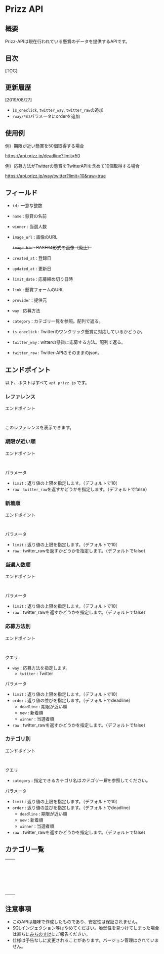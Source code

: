 # Prizz API

## 概要

Prizz-APIは現在行われている懸賞のデータを提供するAPIです。

 

## 目次

[TOC]

## 更新履歴

[2019/08/27]

* `is_oneclick`, `twitter_way`, `twitter_raw`の追加
* `/way/*`のパラメータにorderを追加

 

## 使用例

例）期限が近い懸賞を50個取得する場合

https://api.prizz.jp/deadline?limit=50

例）応募方法がTwitterの懸賞をTwitterAPIを含めて10個取得する場合

https://api.prizz.jp/way/twitter?limit=10&raw=true

 

 

## フィールド

* `id` : 一意な整数

* `name` : 懸賞の名前

* `winner` : 当選人数

* `image_url` : 画像のURL

  ~~`image_bin` : BASE64形式の画像（廃止）~~

* `created_at` : 登録日

* `updated_at` : 更新日

* `limit_date` : 応募締め切り日時

* `link` : 懸賞フォームのURL

* `provider` : 提供元

* `way` : 応募方法

* `category` : カテゴリ一覧を参照。配列で返る。

* `is_oneclick` : Twitterのワンクリック懸賞に対応しているかどうか。

* `twitter_way` : witterの懸賞に応募する方法。配列で返る。

* `twitter_raw` : Twitter-APIのそのままのjson。

 

 

## エンドポイント

以下、ホストはすべて `api.prizz.jp` です。

 

### レファレンス

エンドポイント



```

```









```

```



このレファレンスを表示できます。

 

 

### 期限が近い順

エンドポイント



```

```









```

```



パラメータ

* `limit` : 返り値の上限を指定します。（デフォルトで10）
* `raw` : `twitter_raw`を返すかどうかを指定します。（デフォルトでfalse）

 

 

### 新着順

エンドポイント



```

```









```

```



パラメータ

* `limit` : 返り値の上限を指定します。（デフォルトで10）
* `raw` : twitter_rawを返すかどうかを指定します。（デフォルトでfalse）

 

 

### 当選人数順

エンドポイント



```

```









```

```



パラメータ

* `limit` : 返り値の上限を指定します。（デフォルトで10）
* `raw` : twitter_rawを返すかどうかを指定します。（デフォルトでfalse）

 

 

### 応募方法別

エンドポイント



```

```









```

```



クエリ

* `way` : 応募方法を指定します。
  * `twitter` : Twitter

パラメータ

* `limit` : 返り値の上限を指定します。（デフォルトで10）
* `order` : 返り値の並びを指定します。（デフォルトでdeadline）
  * `deadline` : 期限が近い順
  * `new` : 新着順
  * `winner` : 当選者順
* `raw` : twitter_rawを返すかどうかを指定します。（デフォルトでfalse）

 

 

### カテゴリ別

エンドポイント



```

```









```

```



クエリ

* `category` : 指定できるカテゴリ名は*カテゴリ一覧*を参照してください。

パラメータ

* `limit` : 返り値の上限を指定します。（デフォルトで10）
* `order` : 返り値の並びを指定します。（デフォルトでdeadline）
  * `deadline` : 期限が近い順
  * `new` : 新着順
  * `winner` : 当選者順
* `raw` : twitter_rawを返すかどうかを指定します。（デフォルトでfalse）

 

 

## カテゴリ一覧

|      |      |
| :--- | :--- |
|      |      |
|      |      |
|      |      |
|      |      |
|      |      |
|      |      |
|      |      |
|      |      |
|      |      |
|      |      |
|      |      |
|      |      |
|      |      |
|      |      |
|      |      |
|      |      |
|      |      |
|      |      |
|      |      |

 

 

## 注意事項

* このAPIは趣味で作成したものであり、安定性は保証されません。
* SQLインジェクション等はやめてください。脆弱性を見つけてしまった場合は直ちに[みちのすけ](https://twitter.com/Michin0suke)にご報告ください。
* 仕様は予告なしに変更されることがあります。バージョン管理はされていません。